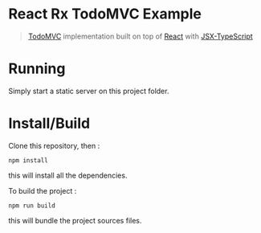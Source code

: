 # React Rx TodoMVC Example

> [TodoMVC](http://todomvc.com/) implementation built on top of [React](http://facebook.github.io/react/)  with [JSX-TypeScript](https://github.com/fdecampredon/jsx-typescript)

# Running

Simply start a static server on this project folder.

# Install/Build

Clone this repository, then :
```
npm install 
```
this will install all the dependencies.

To build the project : 
```
npm run build
```
this will bundle the project sources files.

